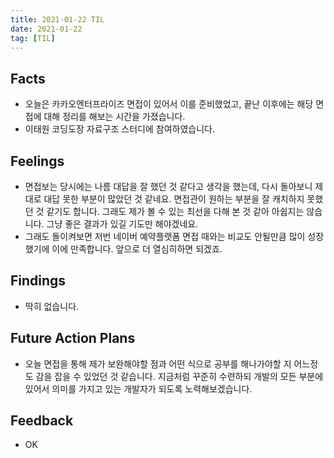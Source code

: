 ```yaml
---
title: 2021-01-22 TIL
date: 2021-01-22
tag: [TIL]
---
```


## Facts

- 오늘은 카카오엔터프라이즈 면접이 있어서 이를 준비했었고, 끝난 이후에는 해당 면접에 대해 정리를 해보는 시간을 가졌습니다.
- 이태원 코딩도장 자료구조 스터디에 참여하였습니다.

## Feelings

- 면접보는 당시에는 나름 대답을 잘 했던 것 같다고 생각을 했는데, 다시 돌아보니 제대로 대답 못한 부분이 많았던 것 같네요. 면접관이 원하는 부분을 잘 캐치하지 못했던 것 같기도 합니다. 그래도 제가 볼 수 있는 최선을 다해 본 것 같아 아쉽지는 않습니다. 그냥 좋은 결과가 있길 기도만 해야겠네요.
- 그래도 돌이켜보면 저번 네이버 예약플랫폼 면접 때와는 비교도 안될만큼 많이 성장했기에 이에 만족합니다. 앞으로 더 열심히하면 되겠죠.

## Findings

- 딱히 없습니다.

## Future Action Plans

- 오늘 면접을 통해 제가 보완해야할 점과 어떤 식으로 공부를 해나가야할 지 어느정도 감을 잡을 수 있었던 것 같습니다. 지금처럼 꾸준히 수련하되 개발의 모든 부분에 있어서 의미를 가지고 있는 개발자가 되도록 노력해보겠습니다.

## Feedback

- OK
